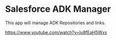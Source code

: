 # Salesforce ADK Manager

This app will manage ADK Repositories and links.

https://www.youtube.com/watch?v=lu8fEaH5Wxs